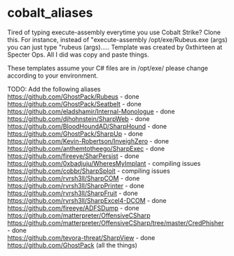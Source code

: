 # cobalt_aliases
Tired of typing execute-assembly everytime you use Cobalt Strike?  Clone this.  For instance, instead of "execute-assembly /opt/exe/Rubeus.exe (args) you can just type "rubeus (args)..... Template was created by 0xthirteen at Specter Ops.  All I did was copy and paste things.

These templates assume your C# files are in /opt/exe/ please change according to your environment.

TODO:
Add the following aliases <br>
https://github.com/GhostPack/Rubeus - done <br>
https://github.com/GhostPack/Seatbelt - done <br>
https://github.com/eladshamir/Internal-Monologue - done <br>
https://github.com/djhohnstein/SharpWeb - done <br>
https://github.com/BloodHoundAD/SharpHound - done <br>
https://github.com/GhostPack/SharpUp - done <br>
https://github.com/Kevin-Robertson/InveighZero - done <br>
https://github.com/anthemtotheego/SharpExec - done <br>
https://github.com/fireeye/SharPersist - done <br>
https://github.com/0xbadjuju/WheresMyImplant - compiling issues<br>
https://github.com/cobbr/SharpSploit - compiling issues <br>
https://github.com/rvrsh3ll/SharpCOM - done <br>
https://github.com/rvrsh3ll/SharpPrinter - done <br>
https://github.com/rvrsh3ll/SharpFruit - done <br>
https://github.com/rvrsh3ll/SharpExcel4-DCOM - done <br>
https://github.com/fireeye/ADFSDump - done <br>
https://github.com/matterpreter/OffensiveCSharp <br>
https://github.com/matterpreter/OffensiveCSharp/tree/master/CredPhisher - done <br>
https://github.com/tevora-threat/SharpView - done <br>
https://github.com/GhostPack (all the things)
